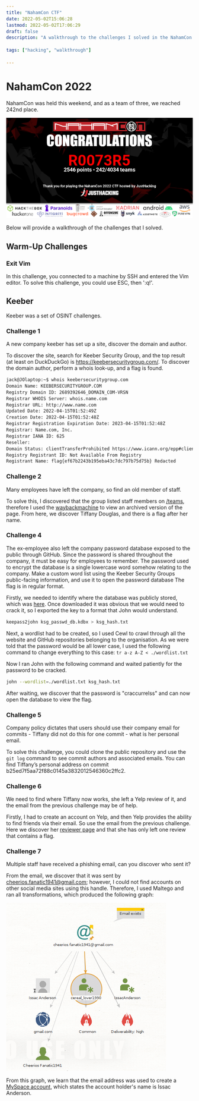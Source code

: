 ```yaml
---
title: "NahamCon CTF"
date: 2022-05-02T15:06:28
lastmod: 2022-05-02T17:06:29
draft: false
description: "A walkthrough to the challenges I solved in the NahamCon CTF."

tags: ["hacking", "walkthrough"]

---
```


# NahamCon 2022
NahamCon was held this weekend, and as a team of three, we reached 242nd place.

![NahamCon Certificate](NahamConCert.png)

Below will provide a walkthrough of the challenges that I solved.

## Warm-Up Challenges

### Exit Vim
In this challenge, you connected to a machine by SSH and entered the Vim editor. To solve this challenge, you could use ESC, then ':q!'.

## Keeber
Keeber was a set of OSINT challenges.

### Challenge 1
A new company keeber has set up a site, discover the domain and author.

To discover the site, search for Keeber Security Group, and the top result (at least on DuckDuckGo) is https://keebersecuritygroup.com/. To discover the domain author, perform a whois look-up, and a flag is found.

```sh
jack@JOlaptop:~$ whois keebersecuritygroup.com
Domain Name: KEEBERSECURITYGROUP.COM
Registry Domain ID: 2689392646_DOMAIN_COM-VRSN
Registrar WHOIS Server: whois.name.com
Registrar URL: http://www.name.com
Updated Date: 2022-04-15T01:52:49Z
Creation Date: 2022-04-15T01:52:48Z
Registrar Registration Expiration Date: 2023-04-15T01:52:48Z
Registrar: Name.com, Inc.
Registrar IANA ID: 625
Reseller:
Domain Status: clientTransferProhibited https://www.icann.org/epp#clientTransferProhibited
Registry Registrant ID: Not Available From Registry
Registrant Name: flag{ef67b2243b195eba43c7dc797b75d75b} Redacted
```

### Challenge 2
Many employees have left the company, so find an old member of staff.

To solve this, I discovered that the group listed staff members on [/teams](https://keebersecuritygroup.com/teams), therefore I used the [waybackmachine](https://web.archive.org/) to view an archived version of the page. From here, we discover Tiffany Douglas, and there is a flag after her name.

### Challenge 4
The ex-employee also left the company password database exposed to the public through GitHub. Since the password is shared throughout the company, it must be easy for employees to remember. The password used to encrypt the database is a single lowercase word somehow relating to the company. Make a custom word list using the Keeber Security Groups public-facing information, and use it to open the password database The flag is in regular format.

Firstly, we needed to identify where the database was publicly stored, which was [here](https://github.com/keebersecuritygroup/password-manager). Once downloaded it was obvious that we would need to crack it, so I exported the key to a format that John would understand.

```sh
keepass2john ksg_passwd_db.kdbx > ksg_hash.txt
```

Next, a wordlist had to be created, so I used Cewl to crawl through all the website and GitHub repositories belonging to the organisation. As we were told that the password would be all lower case, I used the following command to change everything to this case: `tr a-z A-Z < ./wordlist.txt`

Now I ran John with the following command and waited patiently for the password to be cracked.

```sh
john --wordlist=./wordlist.txt ksg_hash.txt
```

After waiting, we discover that the password is "craccurrelss" and can now open the database to view the flag.

### Challenge 5
Company policy dictates that users should use their company email for commits - Tiffany did not do this for one commit - what is her personal email.

To solve this challenge, you could clone the public repository and use the `git log` command to see commit authors and associated emails. You can find Tiffany’s personal address on commit b25ed7f5aa72f88c0145a3832012546360c2ffc2.

### Challenge 6
We need to find where Tiffany now works, she left a Yelp review of it, and the email from the previous challenge may be of help.

Firstly, I had to create an account on Yelp, and then Yelp provides the ability to find friends via their email. So use the email from the previous challenge. Here we discover her [reviewer page]( https://www.yelp.com/user_details?userid=J8qcU92xWob-RMLxJMt8Pg) and that she has only left one review that contains a flag.

### Challenge 7
Multiple staff have received a phishing email, can you discover who sent it?

From the email, we discover that it was sent by cheerios.fanatic1941@gmail.com; however, I could not find accounts on other social media sites using this handle. Therefore, I used Maltego and ran all transformations, which produced the following graph:

![Maltego Results](maltego.png)

From this graph, we learn that the email address was used to create a [MySpace account](https://myspace.com/cereal_lover1990), which states the account holder's name is Issac Anderson.